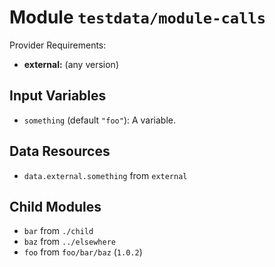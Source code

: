 
# Module `testdata/module-calls`

Provider Requirements:
* **external:** (any version)

## Input Variables
* `something` (default `"foo"`): A variable.

## Data Resources
* `data.external.something` from `external`

## Child Modules
* `bar` from `./child`
* `baz` from `../elsewhere`
* `foo` from `foo/bar/baz` (`1.0.2`)

